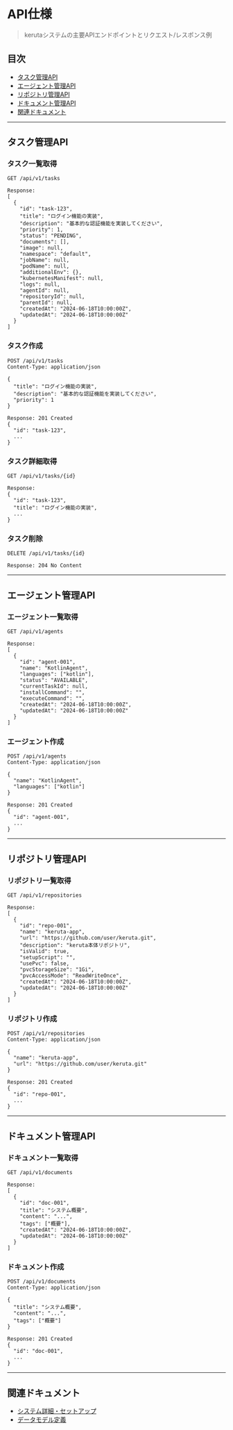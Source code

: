 # API仕様

> kerutaシステムの主要APIエンドポイントとリクエスト/レスポンス例

## 目次
- [タスク管理API](#タスク管理api)
- [エージェント管理API](#エージェント管理api)
- [リポジトリ管理API](#リポジトリ管理api)
- [ドキュメント管理API](#ドキュメント管理api)
- [関連ドキュメント](#関連ドキュメント)

---

## タスク管理API

### タスク一覧取得
```http
GET /api/v1/tasks

Response:
[
  {
    "id": "task-123",
    "title": "ログイン機能の実装",
    "description": "基本的な認証機能を実装してください",
    "priority": 1,
    "status": "PENDING",
    "documents": [],
    "image": null,
    "namespace": "default",
    "jobName": null,
    "podName": null,
    "additionalEnv": {},
    "kubernetesManifest": null,
    "logs": null,
    "agentId": null,
    "repositoryId": null,
    "parentId": null,
    "createdAt": "2024-06-18T10:00:00Z",
    "updatedAt": "2024-06-18T10:00:00Z"
  }
]
```

### タスク作成
```http
POST /api/v1/tasks
Content-Type: application/json

{
  "title": "ログイン機能の実装",
  "description": "基本的な認証機能を実装してください",
  "priority": 1
}

Response: 201 Created
{
  "id": "task-123",
  ...
}
```

### タスク詳細取得
```http
GET /api/v1/tasks/{id}

Response:
{
  "id": "task-123",
  "title": "ログイン機能の実装",
  ...
}
```

### タスク削除
```http
DELETE /api/v1/tasks/{id}

Response: 204 No Content
```

---

## エージェント管理API

### エージェント一覧取得
```http
GET /api/v1/agents

Response:
[
  {
    "id": "agent-001",
    "name": "KotlinAgent",
    "languages": ["kotlin"],
    "status": "AVAILABLE",
    "currentTaskId": null,
    "installCommand": "",
    "executeCommand": "",
    "createdAt": "2024-06-18T10:00:00Z",
    "updatedAt": "2024-06-18T10:00:00Z"
  }
]
```

### エージェント作成
```http
POST /api/v1/agents
Content-Type: application/json

{
  "name": "KotlinAgent",
  "languages": ["kotlin"]
}

Response: 201 Created
{
  "id": "agent-001",
  ...
}
```

---

## リポジトリ管理API

### リポジトリ一覧取得
```http
GET /api/v1/repositories

Response:
[
  {
    "id": "repo-001",
    "name": "keruta-app",
    "url": "https://github.com/user/keruta.git",
    "description": "keruta本体リポジトリ",
    "isValid": true,
    "setupScript": "",
    "usePvc": false,
    "pvcStorageSize": "1Gi",
    "pvcAccessMode": "ReadWriteOnce",
    "createdAt": "2024-06-18T10:00:00Z",
    "updatedAt": "2024-06-18T10:00:00Z"
  }
]
```

### リポジトリ作成
```http
POST /api/v1/repositories
Content-Type: application/json

{
  "name": "keruta-app",
  "url": "https://github.com/user/keruta.git"
}

Response: 201 Created
{
  "id": "repo-001",
  ...
}
```

---

## ドキュメント管理API

### ドキュメント一覧取得
```http
GET /api/v1/documents

Response:
[
  {
    "id": "doc-001",
    "title": "システム概要",
    "content": "...",
    "tags": ["概要"],
    "createdAt": "2024-06-18T10:00:00Z",
    "updatedAt": "2024-06-18T10:00:00Z"
  }
]
```

### ドキュメント作成
```http
POST /api/v1/documents
Content-Type: application/json

{
  "title": "システム概要",
  "content": "...",
  "tags": ["概要"]
}

Response: 201 Created
{
  "id": "doc-001",
  ...
}
```

---

## 関連ドキュメント
- [システム詳細・セットアップ](./projectDetails.md)
- [データモデル定義](./dataModel.md) 